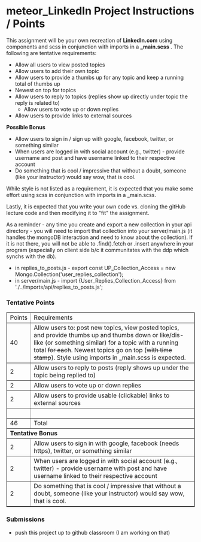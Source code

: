 # meteor_LinkedIn Project Instructions / Points

<p>This assignment will be your own recreation of <strong>LinkedIn.com</strong> using components and scss in conjunction with imports in a <strong>_main.scss</strong> . The following are tentative requirements:</p>
<ul>
<li>Allow all users to view posted topics</li>
<li>Allow users to add their own topic</li>
<li>Allow users to provide a thumbs up for any topic and keep a running total of thumbs up&nbsp;</li>
<li>Newest on top for topics&nbsp;</li>
<li>Allow users to reply to topics (replies show up directly under topic the reply is related to)
<ul>
<li>Allow users to vote up or down replies&nbsp;</li>
</ul>
</li>
<li>Allow users to provide links to external sources<span style="text-decoration: line-through;"></span></li>
</ul>
<p><strong>Possible Bonus</strong></p>
<ul>
<li>Allow users to sign in / sign up with google, facebook, twitter, or something similar</li>
<li>When users are logged in with social account (e.g., twitter) - provide username and post and have username linked to their respective account</li>
<li>Do something that is cool / impressive that without a doubt, someone (like your instructor) would say wow, that is cool.</li>
</ul>
<p>While style is not listed as a requirement, it is expected that you make some effort using scss in conjunction with imports in a _main.scss.</p>
<p>Lastly, it is expected that you write your own code vs. cloning the gitHub lecture code and then modifying it to "fit" the assignment.</p>
<p>As a reminder - any time you create and export a new collection in your api directory - you will need to import that collection into your server/main.js (it handles the mongoDB interaction and need to know about the collection). If it is not there, you will not be able to .find().fetch or .insert anywhere in your program (especially on client side b/c it communitates with the ddp which synchs with the db).</p>
<ul>
<li>in replies_to_posts.js - export const UP_Collection_Access = new Mongo.Collection('user_replies_collection');</li>
<li>in server/main.js - import {User_Replies_Collection_Access} from './../imports/api/replies_to_posts.js';</li>
</ul>
<h3>Tentative Points</h3>
<table border="1">
<tbody>
<tr>
<td>Points</td>
<td>Requirements</td>
</tr>
<tr>
<td>40</td>
<td>Allow users to: post new topics, view posted topics, and provide thumbs up and thumbs down or like/dis-like (or something similar) for a topic with a running total <span style="text-decoration: line-through;">for each</span>. Newest topics go on top (<span style="text-decoration: line-through;">with time stamp</span>). Style using imports in _main.scss is expected.</td>
</tr>
<tr>
<td>2</td>
<td>Allow users to reply to posts (reply shows up under the topic being replied to)</td>
</tr>
<tr>
<td>2</td>
<td>Allow users to vote up or down replies&nbsp;</td>
</tr>
<tr>
<td>2</td>
<td>Allow users to provide usable (clickable) links to external sources</td>
</tr>
<tr>
<td>&nbsp;</td>
<td>&nbsp;</td>
</tr>

<tr>
<td>46</td>
<td>Total</td>
</tr>
<tr>
<td colspan="2"><strong>Tentative Bonus</strong></td>
</tr>
<tr>
<td>2</td>
<td>Allow users to sign in with google, facebook (needs https), twitter, or something similar</td>
</tr>
<tr>
<td>2</td>
<td>When users are logged in with social account (e.g., twitter) - provide username&nbsp;with post and have username linked to their respective account</td>
</tr>
<tr>
<td>2</td>
<td>Do something that is cool / impressive that without a doubt, someone (like your instructor) would say wow, that is cool.</td>
</tr>
</tbody>
</table>
<h3>Submissions</h3>
<ul>
<li>push this project up to github classroom (I am working on that)</li>
</ul>
